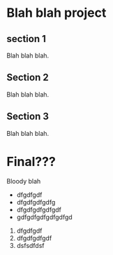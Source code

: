 # Blah blah project

## section 1

Blah blah blah.

## Section 2
Blah blah blah.

## Section 3
Blah blah blah.

# Final???

Bloody blah
- dfgdfgdf
- dfgdfgdfgdfg
- dfgdfgdfgdfgdf
- gdfgdfgdfgdfgdfgd
1. dfgdfgdf
2. dfgdfgdfgdf
3. dsfsdfdsf
